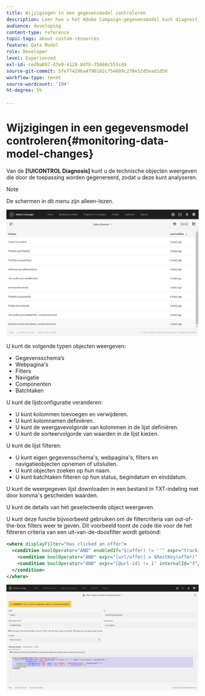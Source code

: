 ```yaml
---
title: Wijzigingen in een gegevensmodel controleren
description: Leer hoe u het Adobe Campaign-gegevensmodel kunt diagnosticeren.
audience: developing
content-type: reference
topic-tags: about-custom-resources
feature: Data Model
role: Developer
level: Experienced
exl-id: ced9a897-47e9-4128-84fb-35660c553cd4
source-git-commit: 5fef74296a4790102c75e609c270e52d5ead1d58
workflow-type: tm+mt
source-wordcount: '194'
ht-degree: 5%

---
```


# Wijzigingen in een gegevensmodel controleren{#monitoring-data-model-changes}

Van de **[!UICONTROL Diagnosis]** kunt u de technische objecten weergeven die door de toepassing worden gegenereerd, zodat u deze kunt analyseren.

>[!NOTE]
>
>De schermen in dit menu zijn alleen-lezen.

![](assets/diagnostic.png)

U kunt de volgende typen objecten weergeven:

* Gegevensschema’s
* Webpagina&#39;s
* Filters
* Navigatie
* Componenten
* Batchtaken

U kunt de lijstconfiguratie veranderen:

* U kunt kolommen toevoegen en verwijderen.
* U kunt kolomnamen definiëren.
* U kunt de weergavevolgorde van kolommen in de lijst definiëren.
* U kunt de sorteervolgorde van waarden in de lijst kiezen.

U kunt de lijst filteren:

* U kunt eigen gegevensschema&#39;s, webpagina&#39;s, filters en navigatieobjecten opnemen of uitsluiten.
* U kunt objecten zoeken op hun naam.
* U kunt batchtaken filteren op hun status, begindatum en einddatum.

U kunt de weergegeven lijst downloaden in een bestand in TXT-indeling met door komma&#39;s gescheiden waarden.

U kunt de details van het geselecteerde object weergeven.

U kunt deze functie bijvoorbeeld gebruiken om de filtercriteria van out-of-the-box filters weer te geven. Dit voorbeeld toont de code die voor de het filtreren criteria van een uit-van-de-doosfilter wordt getoond:

```xml
<where displayFilter="Has clicked an offer">
  <condition boolOperator="AND" enabledIf="$(offer) != ''" expr="trackingLog" internalId="1" setOperator="EXISTS">
    <condition boolOperator="AND" expr="[url/offer] = $RestKey(offer)" internalId="2"/>
    <condition boolOperator="AND" expr="[@url-id] != 1" internalId="3"/>
  </condition>
</where>
```

![](assets/diagnosis_filter_criteria.png)